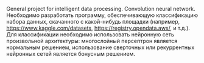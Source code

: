 General project for intelligent data processing. Convolution neural network.
Необходимо разработать программу, обеспечивающую классификацию набора данных, скачанного с какой-нибудь площадки (например, https://www.kaggle.com/datasets, https://registry.opendata.aws/, и т.д.).
Для классификации необходимо использовать нейронную сеть произвольной архитектуры: многослойный персептрон является нормальным решением, использование сверточных или рекуррентных нейронных сетей является бонусным решением.